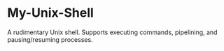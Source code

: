 # My-Unix-Shell
A rudimentary Unix shell.  Supports executing commands, pipelining, and pausing/resuming processes.
